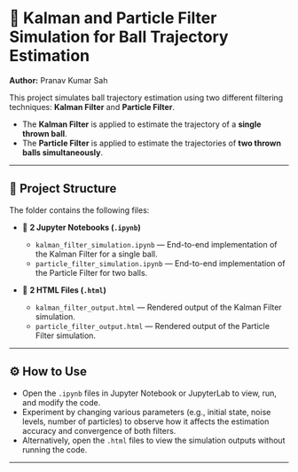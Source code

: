 # 🎯 Kalman and Particle Filter Simulation for Ball Trajectory Estimation

**Author:** Pranav Kumar Sah  

This project simulates ball trajectory estimation using two different filtering techniques: **Kalman Filter** and **Particle Filter**.  

- The **Kalman Filter** is applied to estimate the trajectory of a **single thrown ball**.  
- The **Particle Filter** is applied to estimate the trajectories of **two thrown balls simultaneously**.

---

## 📂 Project Structure

The folder contains the following files:

- 📓 **2 Jupyter Notebooks (`.ipynb`)**
  - `kalman_filter_simulation.ipynb` — End-to-end implementation of the Kalman Filter for a single ball.
  - `particle_filter_simulation.ipynb` — End-to-end implementation of the Particle Filter for two balls.

- 📄 **2 HTML Files (`.html`)**
  - `kalman_filter_output.html` — Rendered output of the Kalman Filter simulation.
  - `particle_filter_output.html` — Rendered output of the Particle Filter simulation.

---

## ⚙️ How to Use

- Open the `.ipynb` files in Jupyter Notebook or JupyterLab to view, run, and modify the code.
- Experiment by changing various parameters (e.g., initial state, noise levels, number of particles) to observe how it affects the estimation accuracy and convergence of both filters.
- Alternatively, open the `.html` files to view the simulation outputs without running the code.

---

